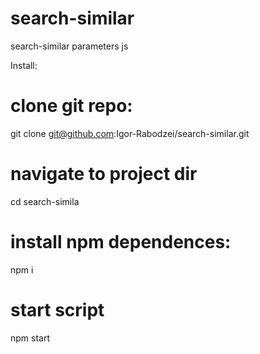 # search-similar
search-similar parameters js

Install:
# clone git repo:
git clone git@github.com:Igor-Rabodzei/search-similar.git

# navigate to project dir
cd search-simila

# install npm dependences:
npm i

# start script
npm start
